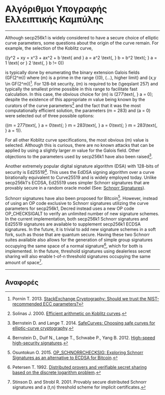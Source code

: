 # Αλγόριθμοι Υπογραφής Ελλειπτικής Καμπύλης

---

Although secp256k1 is widely considered to have a secure choice of elliptic curve parameters, some questions about the origin of the curve remain. For example, the selection of the Koblitz curve,

\((y^2 + xy = x^3 + ax^2 + b \text{ and } a = a^2 \text{, } b = b^2 \text{; } a = 1 \text{ or } 2 \text{, } b != 0)\)

is typically done by enumerating the binary extension Galois fields \(GF(2^m)\) where \(m\) is a prime in the range {\(0\), \(...\), higher limit} and \(x,y \in GF(2^m)\)[^1]. For 128-bit security, \(m\) is required to be \(\geqslant 257\) and typically the smallest prime possible in this range to facilitate fast calculation. In this case, the obvious choice for \(m\) is \(277\text{, } a = 0\); despite the existence of this appropriate $m$ value being known by the curators of the curve parameters[^2] and the fact that it was the most computationally efficient solution, the parameters \(m = 283\) and \(a = 0\) were selected out of three possible options:

 \((m = 277\text{, } a = 0\text{; } m = 283\text{, } a = 0\text{; } m = 283\text{, } a = 1)\).

For all other Koblitz curve specifications, the most obvious \(m\) value is selected. Although this is curious, there are no known attacks that can be applied by using a slightly larger $m$ value for the Galois field. Other objections to the parameters used by secp256k1 have also been raised[^3].

Another extremely popular digital signature algorithm (DSA) with 128-bits of security is Ed25519[^4]. This uses the EdDSA signing algorithm over a curve birationally equivalent to Curve25519 and is widely employed today. Unlike secp256k1's ECDSA, Ed25519 uses simpler Schnorr signatures that are provably secure in a random oracle model (See: [Schnorr Signatures](schnorr-signatures.md)).

Schnorr signatures have also been proposed for Bitcoin[^5]. However, instead of using an OP code exclusive to Schnorr signatures utilizing the curve parameters for secp256k1, Decred instead uses a new OP code OP_CHECKSIGALT to verify an unlimited number of new signature schemes. In the current implementation, both secp256k1 Schnorr signatures and Ed25519 signatures are available to supplement secp256k1 ECDSA signatures. In the future, it is trivial to add new signature schemes in a soft fork, such as those that are quantum secure. Having these two Schnorr suites available also allows for the generation of simple group signatures occupying the same space of a normal signature[^6], which for both is implemented. In the future, threshold signatures using dealerless secret sharing will also enable t-of-n threshold signatures occupying the same amount of space[^7].

---

## <i class="fa fa-book"></i> Αναφορές 

[^1]: Pornin T. 2013. [StackExchange Cryptography: Should we trust the NIST-recommended ECC parameters?](https://decred.org/research/pornin2013.pdf)
[^2]: Solinas J. 2000. [Efficient arithmetic on Koblitz curves](https://decred.org/research/solinas2000.pdf).
[^3]: Bernstein D. and Lange T. 2014. [SafeCurves: Choosing safe curves for elliptic-curve cryptography](http://safecurves.cr.yp.to).
[^4]: Bernstein D., Duif N., Lange T., Schwabe P., Yang B. 2012. [High-speed high-security signatures](https://decred.org/research/bernstein2012.pdf).
[^5]: Osuntokun O. 2015. [OP_SCHNORRCHECKSIG: Exploring Schnorr Signatures as an alternative to ECDSA for Bitcoin](https://decred.org/research/osuntokun2015.pdf).
[^6]: Petersen T. 1992. [Distributed provers and verifiable secret sharing based on the discrete logarithm problem](https://decred.org/research/petersen1992.pdf).
[^7]: Stinson D. and Strobl R. 2001. Provably secure distributed Schnorr signatures and a (t,n) threshold scheme for implicit certificates.
